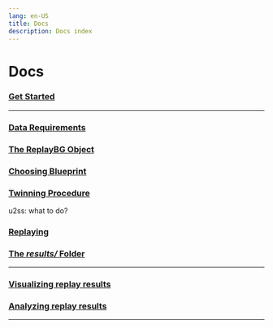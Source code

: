 ```yaml
---
lang: en-US
title: Docs
description: Docs index
---
```


# Docs

### [Get Started](./get_started.md) 

---

### [Data Requirements](./data_requirements.md)

### [The ReplayBG Object](./replaybg_object.md)

### [Choosing Blueprint](./choosing_blueprint.md)

### [Twinning Procedure](./twinning_procedure.md)

u2ss: what to do?

### [Replaying](./replaying.md)

### [The _results/_ Folder](./results_folder.md)

---

### [Visualizing replay results](./visualizing_replay_results.md)

### [Analyzing replay results](./analyzing_replay_results.md)

---
